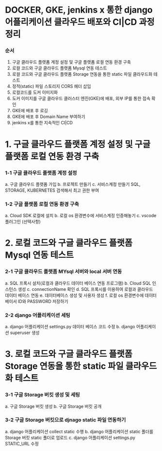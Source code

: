 # DOCKER, GKE, jenkins x 통한 django 어플리케이션 클라우드 배포와 CI|CD 과정 정리

### 순서

1. 구글 클라우드 플랫폼 계정 설정 및 구글 플랫폼 로컬 연동 환경 구축
2. 로컬 코드와 구글 클라우드 플랫폼 Mysql 연동 테스트
3. 로컬 코드와 구글 클라우드 플랫폼 Storage 연동을 통한 static 파일 클라우드화 테스트
4. 정적(static) 파일 스토리지 CORS 헤더 삽입 
5. 로컬코드를 도커 이미지화
6. 도커 이미지를 구글 클라우드 클러스터 엔진(GKE)에 배포, 외부 IP를 통한 접속 확인
7. GKE에 배포 후 로깅
8. GKE에 배포 후 Domain Name 부여하기
9. jenkins x를 통한 지속적인 CI|CD

# 1. 구글 클라우드 플랫폼 계정 설정 및 구글 플랫폼 로컬 연동 환경 구축

### 1-1 구글 클라우드 플랫폼 계정 설정
a. 구글 클라우드 플랫폼 가입
b. 프로젝트 만들기
c. 서비스계정 만들기
SQL, STORAGE, KUBERNETES 검색해서 최고 권한 부여

### 1-2 구글 플랫폼 로컬 연동 환경 구축
a. Cloud SDK 로컬에 설치
b. 로컬 os 환경변수에 서비스계정 인증해놓기
c. vscode 플러그인 (선택사항)

# 2. 로컬 코드와 구글 클라우드 플랫폼 Mysql 연동 테스트

### 2-1 구글 클라우드 플랫폼 MYsql 서버와 local 서버 연동

a. SQL 프록시 설치(로컬과 클라우드 데이터 베이스 연동 프로그램)
b. Cloud SQL 인스턴스 생성
c. connectionName 확인
d. SQL 프록시를 이용하여 로컬과 클라우드 데이터 베이스 연동
e. 데이터베이스 생성 및 사용자 생성
f. 로컬 os 환경변수에 데이터 베이서 ID와 PASSWORD 저장하기

### 2-2 django 어플리케이션 세팅

a. django 어플리케이션 settings.py 데이터 베이스 코드 수정
b. django 어플리케이션 superuser 생성

# 3. 로컬 코드와 구글 클라우드 플랫폼 Storage 연동을 통한 static 파일 클라우드화 테스트

### 3-1 구글 Storage 버킷 생성 및 세팅
a. 구글 Storage 버킷 생성
b. 구글 Storage 버킷 공개

### 3-2 구글 Storage 버킷으로 djnago static 파일 연동하기
a. django 어플리케이션 collect static 수행
b. django 어플리케이션 static 폴더를 Storage 버킷 static 폴더로 업로드
c. django 어플리케이션 settings.py STATIC_URL 수정

